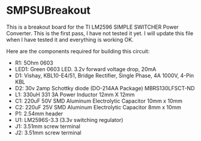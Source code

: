 # SMPSUBreakout

This is a breakout board for the TI LM2596 SIMPLE SWITCHER Power Converter. This is the first pass, I have not tested it yet. I will update this file when I have tested it and everything is working OK.


Here are the components required for building this circuit:

* R1: 5Ohm 0603
* LED1: Green 0603 LED. 3.2v forward voltage drop, 20mA
* D1: Vishay, KBL10-E4/51, Bridge Rectifier, Single Phase, 4A 1000V, 4-Pin KBL
* D2: 30v 2amp Schottky diode (DO-214AA Package) MBRS130LFSCT-ND
* L1: 330uH 331 3A Power Inductor 12mm X 12mm
* C1:  220uF 50V SMD Aluminum Electrolytic Capacitor 10mm x 10mm
* C2: 220uF 25V SMD Aluminum Electrolytic Capacitor 8mm x 10mm
* P1: 2.54mm header
* U1: LM2596S-3.3 (3.3v switching regulator)
* J1: 3.51mm screw terminal
* J2: 3.51mm screw terminal